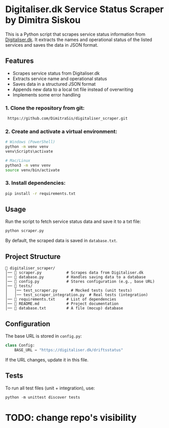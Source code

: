 # Digitaliser.dk Service Status Scraper by Dimitra Siskou

This is a Python script that scrapes service status information from [Digitaliser.dk](https://digitaliser.dk/driftsstatus). It extracts the names and operational status of the listed services and saves the data in JSON format.

## Features
- Scrapes service status from Digitaliser.dk
- Extracts service name and operational status
- Saves data in a structured JSON format
- Appends new data to a local txt file instead of overwriting
- Implements some error handling


### 1. Clone the repository from git:
```bash
 https://github.com/DimitraSis/digitaliser_scraper.git

```

### 2. Create and activate a virtual environment:
```bash
# Windows (PowerShell)
python -m venv venv
venv\Scripts\activate

# Mac/Linux
python3 -m venv venv
source venv/bin/activate
```

### 3. Install dependencies:
```bash
pip install -r requirements.txt
```

## Usage

Run the script to fetch service status data and save it to a txt file:
```bash
python scraper.py
```

By default, the scraped data is saved in `database.txt`.

## Project Structure
```
📂 digitaliser_scraper/
│── 📄 scraper.py           # Scrapes data from Digitaliser.dk
│── 📄 database.py          # Handles saving data to a database
│── 📄 config.py            # Stores configuration (e.g., base URL)
│── 📄 tests/
│   │── test_scraper.py      # Mocked tests (unit tests)
│   │── test_scraper_integration.py  # Real tests (integration)
│── 📄 requirements.txt     # List of dependencies
│── 📄 README.md            # Project documentation
│── 📄 database.txt         # A file (mocup) database
```

## Configuration

The base URL is stored in `config.py`:
```python
class Config:
    BASE_URL = "https://digitaliser.dk/driftsstatus"
```
If the URL changes, update it in this file.


## Tests

To run all test files (unit + integration), use:
```python
python -m unittest discover tests
```


# TODO: change repo's visibility